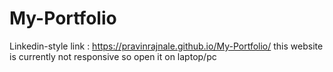 # My-Portfolio
Linkedin-style
link : https://pravinrajnale.github.io/My-Portfolio/
this website is currently not responsive so open it on laptop/pc
